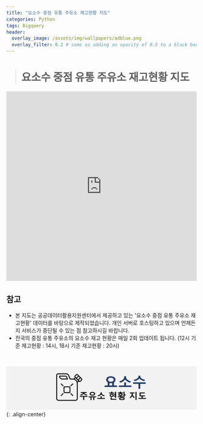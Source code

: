 ```yaml
---
title: "요소수 중점 유통 주유소 재고현황 지도"
categories: Python
tags: Bigquery
header:
  overlay_image: /assets/img/wallpapers/adblue.png
  overlay_filter: 0.2 # same as adding an opacity of 0.5 to a black background
---
```


> # 요소수 중점 유통 주유소 재고현황 지도


<iframe class="map" src="https://www.adbluemap.ml" width="100%" height="500" frameborder="0" style="border:0" position="relative" overflow="hidden"></iframe>

<br>

## 참고

- 본 지도는 공공데이터활용지원센터에서 제공하고 있는 '요소수 중점 유통 주유소 재고현황' 데이터를 바탕으로 제작되었습니다. 개인 서버로 호스팅하고 있으며 언제든지 서비스가 중단될 수 있는 점 참고하시길 바랍니다.
- 전국의 중점 유통 주유소의 요소수 재고 현황은 매일 2회 업데이트 됩니다. (12시 기준 재고현황 : 14시, 18시 기준 재고현황 : 20시)

<br>

![PNG](/assets/img/wallpapers/adblue.png){: .align-center}